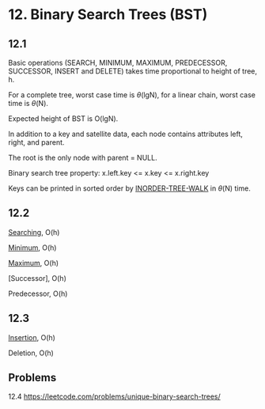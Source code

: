 # 12. Binary Search Trees (BST)

## 12.1

Basic operations (SEARCH, MINIMUM, MAXIMUM, PREDECESSOR, SUCCESSOR, INSERT and DELETE) takes time proportional to height of tree, h.

For a complete tree, worst case time is $\theta$(lgN), for a linear chain, worst case time is $\theta$(N).

Expected height of BST is O(lgN).

In addition to a key and satellite data, each node contains attributes left, right, and parent.

The root is the only node with parent = NULL.

Binary search tree property: x.left.key <= x.key <= x.right.key

Keys can be printed in sorted order by [INORDER-TREE-WALK](./ch12.py#L6) in $\theta$(N) time.


## 12.2

[Searching](./data_structures.py#L54), O(h)

[Minimum](./data_structures.py#L75), O(h)

[Maximum](./data_structures.py#L89), O(h)

[Successor], O(h)

Predecessor, O(h)

## 12.3

[Insertion](./data_structures.py#L30), O(h)

Deletion, O(h)

## Problems

12.4 https://leetcode.com/problems/unique-binary-search-trees/
